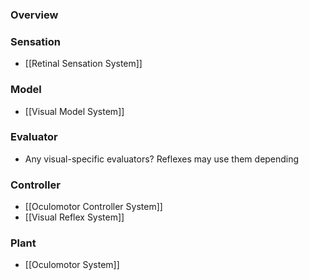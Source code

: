 ### Overview

### Sensation
- [[Retinal Sensation System]]
### Model
- [[Visual Model System]]
### Evaluator
- Any visual-specific evaluators? Reflexes may use them depending
### Controller
- [[Oculomotor Controller System]]
- [[Visual Reflex System]]
### Plant
- [[Oculomotor System]]